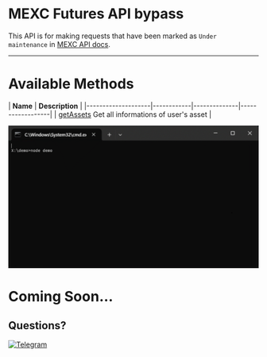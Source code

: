# MEXC Futures API bypass

This API is for making requests that have been marked as `Under maintenance` in [MEXC API docs](https://mexcdevelop.github.io/apidocs/contract_v1_en/#order-under-maintenance).

---

# Available Methods
| **Name**           | **Description** |
|--------------------|------------|--------------|------------------|
| [getAssets](https://github.com/ApTyp4uK1337/mexc-futures-api-bypass/blob/main/docs/getAssets.md)           Get all informations of user's asset |

<img src="https://github.com/ApTyp4uK1337/mexc-futures-api-bypass/blob/main/assets/preview.gif?raw=true" align="center"/>

# Coming Soon...

## Questions?
<a href="https://t.me/aptyp4uk1337"><img src="https://img.shields.io/badge/Telegram-2CA5E0?style=for-the-badge&logo=telegram&logoColor=white" title="Telegram"></a>